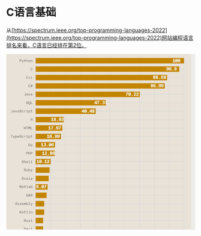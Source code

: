 # C语言基础

从[https://spectrum.ieee.org/top-programming-languages-2022](https://spectrum.ieee.org/top-programming-languages-2022)网站编程语言排名来看，C语言已经排在第2位。

![program_lang_top_rank_2022.png](/images/program_lang_top_rank_2022.png)
